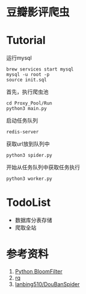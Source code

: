 # 豆瓣影评爬虫

# Tutorial

运行mysql
```
brew services start mysql
mysql -u root -p
source init.sql
```

首先，执行爬虫池
```
cd Proxy_Pool/Run
python3 main.py
```

启动任务队列
```
redis-server
```

获取url放到队列中
```
python3 spider.py
```

开始从任务队列中获取任务执行
```
python3 worker.py
```

# TodoList
* 数据库分表存储
* 爬取全站

# 参考资料
1. [Python BloomFilter](https://axiak.github.io/pybloomfiltermmap/ref.html)
2. [rq](http://python-rq.org/docs/)
3. [lanbing510/DouBanSpider](https://github.com/lanbing510/DouBanSpider)
